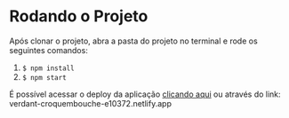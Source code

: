 # Rodando o Projeto

Após clonar o projeto, abra a pasta do projeto no terminal e rode os seguintes comandos:

1. `$ npm install`
2. `$ npm start`

É possível acessar o deploy da aplicação [clicando aqui](verdant-croquembouche-e10372.netlify.app) ou através do link: verdant-croquembouche-e10372.netlify.app
